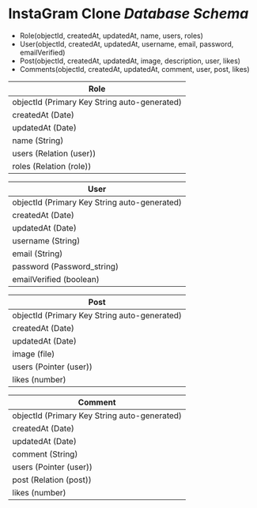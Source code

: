# InstaGram Clone  *Database Schema*

* Role(objectId, createdAt, updatedAt, name, users, roles)
* User(objectId, createdAt, updatedAt, username, email, password, emailVerified)
* Post(objectId, createdAt, updatedAt, image, description, user, likes)
* Comments(objectId, createdAt, updatedAt, comment, user, post, likes)

| Role |
| ---- |
| objectId (Primary Key  String  auto-generated)|  
| createdAt (Date)| 
| updatedAt (Date)|  
| name (String)| 
| users (Relation (user))| 
| roles (Relation (role))| 

| User |
| ---- |
| objectId (Primary Key  String  auto-generated)|  
| createdAt (Date)| 
| updatedAt (Date)|  
| username (String)| 
| email (String)| 
| password (Password_string)| 
| emailVerified (boolean)|

| Post |
| ---- |
| objectId (Primary Key  String  auto-generated)|  
| createdAt (Date)| 
| updatedAt (Date)|  
| image (file)| 
| users (Pointer (user))| 
| likes (number)| 

| Comment |
| ---- |
| objectId (Primary Key  String  auto-generated)|  
| createdAt (Date)| 
| updatedAt (Date)|  
| comment (String)| 
| users (Pointer (user))| 
| post (Relation (post))|
| likes (number) |
